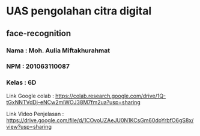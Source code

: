 # UAS pengolahan citra digital

## face-recognition

### Nama : Moh. Aulia Miftakhurahmat
### NPM : 201063110087
### Kelas : 6D

Link Google colab : 
https://colab.research.google.com/drive/1Q-tGxNNTVdDj-eNCw2mlWOJ38M7fm2ua?usp=sharing

Link Video Penjelasan : 
https://drive.google.com/file/d/1COvoUZAeJU0N1KCsGm60doYrbfO6gS8x/view?usp=sharing
